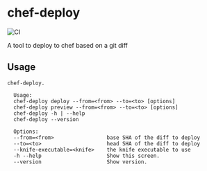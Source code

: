 # chef-deploy

![CI](https://github.com/mrtazz/chef-deploy/workflows/CI/badge.svg)

A tool to deploy to chef based on a git diff


## Usage

```
chef-deploy.

  Usage:
  chef-deploy deploy --from=<from> --to=<to> [options]
  chef-deploy preview --from=<from> --to=<to> [options]
  chef-deploy -h | --help
  chef-deploy --version

  Options:
  --from=<from>                 base SHA of the diff to deploy
  --to=<to>                     head SHA of the diff to deploy
  --knife-executable=<knife>    the knife executable to use
  -h --help                     Show this screen.
  --version                     Show version.
```

